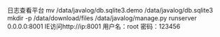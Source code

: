 
日志查看平台
mv /data/javalog/db.sqlite3.demo  /data/javalog/db.sqlite3
mkdir -p /data/download/files
/data/javalog/manage.py runserver 0.0.0.0:8001
IE访问http://ip:8001
用户名：root
密码：123456
